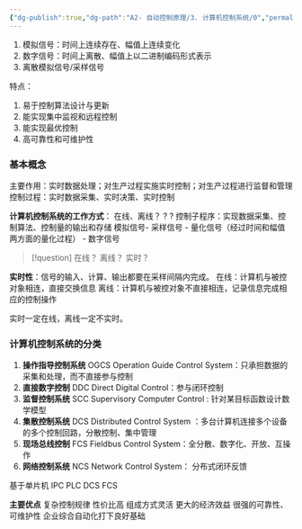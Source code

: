 ```yaml
---
{"dg-publish":true,"dg-path":"A2- 自动控制原理/3. 计算机控制系统/0","permalink":"/A2- 自动控制原理/3/","dgPassFrontmatter":true,"noteIcon":"","created":"2025-03-29T23:23:54.000+08:00","updated":"2025-04-24T19:33:11.345+08:00"}
---
```



1. 模拟信号：时间上连续存在、幅值上连续变化
2. 数字信号：时间上离散、幅值上以二进制编码形式表示
3. 离散模拟信号/采样信号

特点：
1. 易于控制算法设计与更新
2. 能实现集中监视和远程控制
3. 能实现最优控制
4. 高可靠性和可维护性

### 基本概念
主要作用：实时数据处理；对生产过程实施实时控制；对生产过程进行监督和管理
控制过程：实时数据采集、实时决策、实时控制


**计算机控制系统的工作方式**：  在线、离线？  ?  ?
控制子程序：实现数据采集、控制算法、控制量的输出和存储
模拟信号- 采样信号 - 量化信号（经过时间和幅值两方面的量化过程） - 数字信号

> [!question] 
> 在线？ 离线？ 实时？

**实时性**：信号的输入、计算、输出都要在采样间隔内完成。
在线：计算机与被控对象相连，直接交换信息
离线：计算机与被控对象不直接相连，记录信息完成相应的控制操作

实时一定在线，离线一定不实时。




### 计算机控制系统的分类
1. **操作指导控制系统** OGCS  Operation Guide Control System：只承担数据的采集和处理，而不直接参与控制
2. **直接数字控制** DDC    Direct Digital Control：参与闭环控制
3. **监督控制系统**  SCC   Supervisory Computer Control : 针对某目标函数设计数学模型
4. **集散控制系统**  DCS  Distributed  Control System ：多台计算机连接多个设备的多个控制回路，分散控制、集中管理
5. **现场总线控制**  FCS   Fieldbus Control System：全分散、数字化、开放、互操作
6. **网络控制系统**  NCS Network Control System： 分布式闭环反馈


基于单片机
IPC
PLC
DCS 
FCS


**主要优点**
复杂控制规律
性价比高
组成方式灵活
更大的经济效益
很强的可靠性、可维护性
企业综合自动化打下良好基础 



